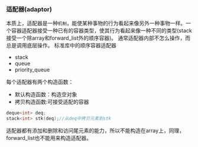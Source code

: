### 适配器(adaptor)
本质上，适配器是一种`机制`，能使某种事物的行为看起来像另外一种事物一样。一个容器适配器接受一种已有的容器类型，使其行为看起来像一种不同的类型(stack接受一个除array和forward_list外的顺序容器)。
通常适配器内部不怎么操作，而总是调用底层操作。
标准库中的顺序容器适配器
* stack
* queue
* priority_queue

每个适配器有两个构造函数：
* 默认构造函数：构造空对象
* 拷贝构造函数:可接受适配的容器

```cpp
deque<int> deq;
stack<int> stk(deq);//从deq中拷贝元素到stk

```

适配器都有添加和删除和访问尾元素的能力，所以不能构造在array上，同理，forward_list也不能用来构造适配器。